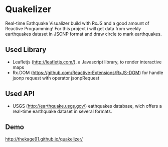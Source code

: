 # Quakelizer
Real-time Eathquake Visualizer build with RxJS and a good amount of Reactive Programming!
For this project i will get data from weekly earthquakes dataset in JSONP format and draw circle to mark earthquakes.

## Used Library 
* Leafletjs (http://leafletjs.com/), a Javascript library, to render interactive maps
* Rx.DOM (https://github.com/Reactive-Extensions/RxJS-DOM) for handle jsonp request with operator jsonpRequest

## Used API
* USGS (http://earthquake.usgs.gov/) eathquakes database, wich offers a real-time earthquake dataset in several formats. 

## Demo
http://thekage91.github.io/quakelizer/
